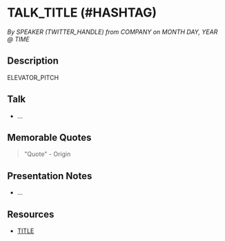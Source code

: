 # TALK_TITLE (#HASHTAG)
*By SPEAKER (TWITTER_HANDLE) from COMPANY on MONTH DAY, YEAR @ TIME*

## Description

ELEVATOR_PITCH

## Talk

- ...

## Memorable Quotes

> "Quote" - Origin

## Presentation Notes

- ...

## Resources

- [TITLE](URL)
